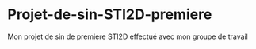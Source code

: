 # Projet-de-sin-STI2D-premiere
Mon projet de sin de premiere STI2D effectué avec mon groupe de travail
